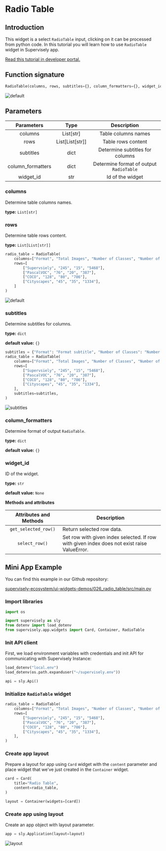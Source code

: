 # Radio Table

## Introduction

This widget is a select `RadioTable` input, clicking on it can be processed from python code. In this tutorial you will learn how to use `RadioTable` widget in Supervisely app.

[Read this tutorial in developer portal.](https://developer.supervise.ly/app-development/apps-with-gui/RadioTable)

## Function signature

```python
RadioTable(columns, rows, subtitles={}, column_formatters={}, widget_id=None)
```

![default](https://user-images.githubusercontent.com/120389559/218065127-20f844dc-09f0-4a9a-a140-6bd3c10e1991.png)

## Parameters

|    Parameters     |      Type       |               Description               |
| :---------------: | :-------------: | :-------------------------------------: |
|      columns      |    List[str]    |           Table columns names           |
|       rows        | List[List[str]] |           Table rows content            |
|     subtitles     |      dict       |     Determine subtitles for columns     |
| column_formatters |      dict       | Determine format of output `RadioTable` |
|     widget_id     |       str       |            Id of the widget             |

### columns

Determine table columns names.

**type:** `List[str]`

### rows

Determine table rows content.

**type:** `List[List[str]]`

```python
radio_table = RadioTable(
    columns=["Format", "Total Images", "Number of Classes", "Number of Objects"],
    rows=[
        ["Supervsiely", "245", "15", "5468"],
        ["PascalVOC", "76", "20", "387"],
        ["COCO", "128", "80", "786"],
        ["Cityscapes", "45", "35", "1334"],
    ]
)
```

![default](https://user-images.githubusercontent.com/120389559/218065127-20f844dc-09f0-4a9a-a140-6bd3c10e1991.png)

### subtitles

Determine subtitles for columns.

**type:** `dict`

**default value:** `{}`

```python
subtitles = {"Format": "Format subtitle", "Number of Classes": "Number of Classes subtitle"}
radio_table = RadioTable(
    columns=["Format", "Total Images", "Number of Classes", "Number of Objects"],
    rows=[
        ["Supervsiely", "245", "15", "5468"],
        ["PascalVOC", "76", "20", "387"],
        ["COCO", "128", "80", "786"],
        ["Cityscapes", "45", "35", "1334"],
    ],
    subtitles=subtitles,
)
```

![subtitles](https://user-images.githubusercontent.com/120389559/218070385-8af00847-d258-4b73-84a2-3f3515c1039c.png)

### column_formatters

Determine format of output `RadioTable`.

**type:** `dict`

**default value:** `{}`

### widget_id

ID of the widget.

**type:** `str`

**default value:** `None`

**Methods and attributes**

| Attributes and Methods | Description                                                                                 |
| :--------------------: | ------------------------------------------------------------------------------------------- |
|  `get_selected_row()`  | Return selected row data.                                                                   |
|     `select_row()`     | Set row with given index selected. If row with given index does not exist raise ValueError. |

## Mini App Example

You can find this example in our Github repository:

[supervisely-ecosystem/ui-widgets-demos/026_radio_table/src/main.py](https://github.com/supervisely-ecosystem/ui-widgets-demos/blob/master/026_radio_table/src/main.py)

### Import libraries

```python
import os

import supervisely as sly
from dotenv import load_dotenv
from supervisely.app.widgets import Card, Container, RadioTable
```

### Init API client

First, we load environment variables with credentials and init API for communicating with Supervisely Instance:

```python
load_dotenv("local.env")
load_dotenv(os.path.expanduser("~/supervisely.env"))

api = sly.Api()
```

### Initialize `RadioTable` widget

```python
radio_table = RadioTable(
    columns=["Format", "Total Images", "Number of Classes", "Number of Objects"],
    rows=[
        ["Supervsiely", "245", "15", "5468"],
        ["PascalVOC", "76", "20", "387"],
        ["COCO", "128", "80", "786"],
        ["Cityscapes", "45", "35", "1334"],
    ],
)
```

### Create app layout

Prepare a layout for app using `Card` widget with the `content` parameter and place widget that we've just created in the `Container` widget.

```python
card = Card(
    title="Radio Table",
    content=radio_table,
)

layout = Container(widgets=[card])
```

### Create app using layout

Create an app object with layout parameter.

```python
app = sly.Application(layout=layout)
```

![layout](https://user-images.githubusercontent.com/120389559/218076702-49568654-4161-45b7-b87c-91281e08363b.png)
